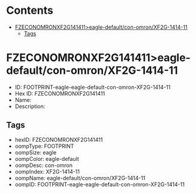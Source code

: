 



Contents
========

* [FZECONOMRONXF2G141411>eagle-default/con-omron/XF2G-1414-11](#fzeconomronxf2g141411eagle-defaultcon-omronxf2g-1414-11)
	* [Tags](#tags)

# FZECONOMRONXF2G141411>eagle-default/con-omron/XF2G-1414-11

- ID: FOOTPRINT-eagle-eagle-default-con-omron-XF2G-1414-11
- Hex ID: FZECONOMRONXF2G141411
- Name: 
- Description: 

## Tags

- hexID: FZECONOMRONXF2G141411
- oompType: FOOTPRINT
- oompSize: eagle
- oompColor: eagle-default
- oompDesc: con-omron
- oompIndex: XF2G-1414-11
- oompName: eagle-default/con-omron/XF2G-1414-11
- oompID: FOOTPRINT-eagle-eagle-default-con-omron-XF2G-1414-11
